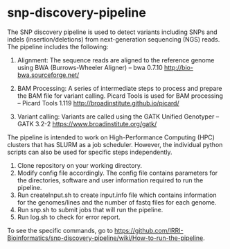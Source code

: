 # snp-discovery-pipeline

The SNP discovery pipeline is used to detect variants including SNPs and indels (insertion/deletions) from next-generation sequencing (NGS) reads. The pipeline includes the following:
  
  1) Alignment: The sequence reads are aligned to the reference genome using BWA (Burrows-Wheeler Aligner) – bwa 0.7.10 http://bio-bwa.sourceforge.net/ 
  
  2) BAM Processing: A series of intermediate steps to process and prepare the BAM file for variant calling. Picard Tools is used for BAM processing – Picard Tools 1.119 http://broadinstitute.github.io/picard/ 
  
  3) Variant calling: Variants are called using the GATK Unified Genotyper – GATK 3.2-2 https://www.broadinstitute.org/gatk/ 

The pipeline is intended to work on High-Performance Computing (HPC) clusters that has SLURM as a job scheduler. However, the individual python scripts can also be used for specific steps independently. 

1. Clone repository on your working directory. 
2. Modify config file accordingly. The config file contains parameters for the directories, software and user information required to run the pipeline. 
3. Run createInput.sh to create input.info file which contains information for the genomes/lines and the number of fastq files for each genome. 
4. Run snp.sh to submit jobs that will run the pipeline. 
5. Run log.sh to check for error report. 

To see the specific commands, go to https://github.com/IRRI-Bioinformatics/snp-discovery-pipeline/wiki/How-to-run-the-pipeline.
